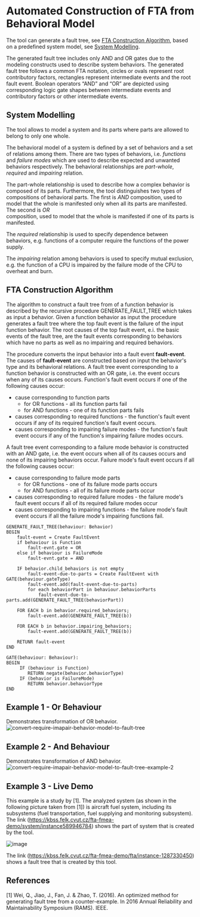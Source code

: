 # Automated Construction of FTA from Behavioral Model

The tool can generate a fault tree, see [FTA Construction Algorithm](#fta-construction-algorithm), based on a predefined
system model, see [System Modelling](#system-modelling).

The generated fault tree includes only AND and OR gates due to the modeling constructs used to describe system behaviors.
The generated fault tree follows a common FTA notation, circles or ovals represent root contributory factors, rectangles
represent intermediate events and the root fault event. Boolean operators “AND” and “OR” are depicted using corresponding
logic gate shapes between intermediate events and contributory factors or other intermediate events.

## System Modelling
The tool allows to model a system and its parts where parts are allowed to belong to only one whole.

The behavioral model of a system is defined by a set of behaviors and a set of relations among them. There are two types 
of behaviors, i.e. _functions_ and _failure modes_ which are used to describe expected and unwanted behaviors 
respectively. The behavioral relationships are _part-whole_, _required_ and _impairing_ relation.

The part-whole relationship is used to describe how a complex behavior is composed
of its parts. Furthermore, the tool distinguishes two types of compositions of behavioral parts. The first is _AND_
composition, used to model that the whole is manifested only when all its parts are manifested. The second is _OR_   
composition, used to model that the whole is manifested if one of its parts is manifested.

The _required_ relationship is used to specify dependence between behaviors, e.g. functions of a computer require the
functions of the power supply.

The _impairing_ relation among behaviors is used to specify mutual exclusion, e.g. the function of a CPU is impaired by
the failure mode of the CPU to overheat and burn.

## FTA Construction Algorithm
The algorithm to construct a fault tree from of a function behavior is described by the recursive procedure GENERATE_FAULT_TREE
which takes as input a behavior. Given a function behavior as input the procedure generates a fault tree where the top
fault event is the failure of the input function behavior. The root causes of the top fault event, e.i. the basic events
of the fault tree, are the fault events corresponding to behaviors which have no parts as well as no impairing and
required behaviors.

The procedure converts the input behavior into a fault event **fault-event**. The causes of **fault-event** are
constructed based on input the behavior's type and its behavioral relations. A fault tree event corresponding to a
function behavior is constructed with an OR gate, i.e. the event occurs when any of its causes occurs. Function's fault
event occurs if one of the following causes occur:
- cause corresponding to function parts
    - for OR functions - all its function parts fail
    - for AND functions - one of its function parts fails
- causes corresponding to required functions - the function's fault event occurs if any of its required function's fault
  event occurs.
- causes corresponding to impairing failure modes - the function's fault event occurs if any of the function's impairing
  failure modes occurs.

A fault tree event corresponding to a  failure mode behavior is constructed with an AND gate, i.e. the event occurs when
all of its causes occurs and none of its impairing behaviors occur. Failure mode's fault event occurs if all the
following causes occur:
- cause corresponding to failure mode parts
    - for OR functions - one of its failure mode parts occurs
    - for AND functions - all of its failure mode parts occur
- causes corresponding to required failure modes - the failure mode's fault event occurs if all of its required failure
  modes occur
- causes corresponding to impairing functions - the failure mode's fault event occurs if all the failure mode's impairing
  functions fail.


```
GENERATE_FAULT_TREE(behaviour: Behavior)
BEGIN
	fault-event = Create FaultEvent
	if behaviour is Function
	    fault-evnt.gate = OR
	else if behaviour is FailureMode
	    fault-evnt.gate = AND
	    
	IF behavior.child_behaviors is not empty  
        fault-event-due-to-parts = Create FaultEvent with GATE(behaviour.gateType)
        fault-event.add(fault-event-due-to-parts)
        for each behaviorPart in behaviour.behaviorParts 
            fault-event-due-to-parts.add(GENERATE_FAULT_TREE(behaviorPart))
	
	FOR EACH b in behavior.required_behaviors;
		fault-event.add(GENERATE_FAULT_TREE(b))
		
	FOR EACH b in behavior.impairing_behaviors;
		fault-event.add(GENERATE_FAULT_TREE(b))
		
	RETUNR fault-event
END
```

```
GATE(behaviour: Behaviour):
BEGIN
     IF (behaviour is Function) 
        RETURN negate(behavior.behaviorType)
     IF (behavior is FailureMode) 
		RETURN behavior.behaviorType
END
```

## Example 1 - Or Behaviour
Demonstrates transformation of OR behavior.
![convert-require-imapair-behavior-model-to-fault-tree](https://user-images.githubusercontent.com/18463762/134146813-8a257931-26bb-4350-b954-c29ac7601c9c.png)

## Example 2 - And Behaviour
Demonstrates transformation of AND behavior.
![convert-require-imapair-behavior-model-to-fault-tree-example-2](https://user-images.githubusercontent.com/18463762/137472141-065769d1-8f6c-4267-ac5e-4fc85c16a0c4.png)

## Example 3 - Live Demo
This example is a study by [1]. The analyzed system (as shown in the following picture taken from [1]) is aircraft fuel system, including its subsystems (fuel transportation, fuel supplying and monitoring subsystem).  The link (https://kbss.felk.cvut.cz/fta-fmea-demo/system/instance589946784) shows the part of system that is created by the tool.

![image](https://user-images.githubusercontent.com/30232007/159237410-f43eeff7-477e-4f9f-9c56-6534669d725f.png)

The link (https://kbss.felk.cvut.cz/fta-fmea-demo/fta/instance-1287330450) shows a fault tree that is created by this tool.


## References

[1] Wei, Q., Jiao, J., Fan, J. & Zhao, T. (2016). An optimized method for generating fault tree from a counter-example. In 2016
Annual Reliability and Maintainability Symposium (RAMS). IEEE.

